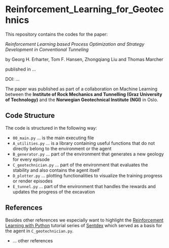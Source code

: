 # Reinforcement_Learning_for_Geotechnics

This repository contains the codes for the paper:

_Reinforcement Learning based Process Optimization and Strategy Development in Conventional Tunneling_

by Georg H. Erharter, Tom F. Hansen, Zhongqiang Liu and Thomas Marcher

published in ...

DOI: ...

The paper was published as part of a collaboration on Machine Learning between the __Institute of Rock Mechanics and Tunnelling (Graz University of Technology)__
and the __Norwegian Geotechnical Institute (NGI)__ in Oslo.

## Code Structure

The code is structured in the following way:

- `00_main.py` ... is the main executing file
- `A_utilities.py` ... is a library containing useful functions that do not directly belong to the environment or the agent
- `B_generator.py` ... part of the environment that generates a new geology for every episode
- `C_geotechnician.py` ... part of the environment that evaluates the stability and also contains the agent itself
- `D_plotter.py` ... plotting functionalities to visualize the training progress or render episodes
- `E_tunnel.py` ... part of the environment that handles the rewards and updates the progress of the excavation

## References

Besides other references we especially want to highlight the [Reinforcement Learning with Python](https://www.youtube.com/playlist?list=PLQVvvaa0QuDezJFIOU5wDdfy4e9vdnx-7)
tutorial series of [Sentdex](https://www.youtube.com/c/sentdex) which served as a basis for the agent in `C_geotechnician.py`.

- ... other references


